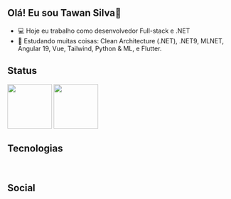 ## Olá! Eu sou Tawan Silva👋

- 💻 Hoje eu trabalho como desenvolvedor Full-stack e .NET
- 🌱 Estudando muitas coisas: Clean Architecture (.NET), .NET9, MLNET, Angular 19, Vue, Tailwind, Python & ML, e Flutter.

## Status
<div>
  <img height="100em" src="https://github-readme-stats.vercel.app/api?username=tawansf&theme=shadow_green&show_icons=true"/>
  <img height="100em" src="https://github-readme-stats.vercel.app/api/top-langs/?username=tawansf&layout=compact&theme=shadow_green&show_items=true"/>
</div>

## Tecnologias
<div style="display: inline-block;">
  <img style="height: 1em; width: 1em;" src="https://cdn.jsdelivr.net/gh/devicons/devicon@latest/icons/csharp/csharp-original.svg" />
  <img style="height: 1em; width: 1em;" src="https://cdn.jsdelivr.net/gh/devicons/devicon@latest/icons/dotnetcore/dotnetcore-original.svg" />
  <img style="height: 1em; width: 1em;" src="https://cdn.jsdelivr.net/gh/devicons/devicon@latest/icons/dot-net/dot-net-original-wordmark.svg" />
  <img style="height: 1em; width: 1em;" src="https://cdn.jsdelivr.net/gh/devicons/devicon@latest/icons/docker/docker-original-wordmark.svg" />
  <img style="height: 1em; width: 1em;" src="https://cdn.jsdelivr.net/gh/devicons/devicon@latest/icons/javascript/javascript-original.svg" />
  <img style="height: 1em; width: 1em;" src="https://cdn.jsdelivr.net/gh/devicons/devicon@latest/icons/angular/angular-original.svg" />
  <img style="height: 1em; width: 1em;" src="https://cdn.jsdelivr.net/gh/devicons/devicon@latest/icons/react/react-original-wordmark.svg" />
  <img style="height: 1em; width: 1em;" src="https://cdn.jsdelivr.net/gh/devicons/devicon@latest/icons/typescript/typescript-plain.svg" />
  <img style="height: 1em; width: 1em;" src="https://cdn.jsdelivr.net/gh/devicons/devicon@latest/icons/spring/spring-original-wordmark.svg" />
  <img style="height: 1em; width: 1em;" src="https://cdn.jsdelivr.net/gh/devicons/devicon@latest/icons/java/java-original-wordmark.svg" />
  <img style="height: 1em; width: 1em;" src="https://cdn.jsdelivr.net/gh/devicons/devicon@latest/icons/css3/css3-original-wordmark.svg" />
  <img style="height: 1em; width: 1em;" src="https://cdn.jsdelivr.net/gh/devicons/devicon@latest/icons/adonisjs/adonisjs-original-wordmark.svg" />
  <img style="height: 1em; width: 1em;" src="https://cdn.jsdelivr.net/gh/devicons/devicon@latest/icons/git/git-original-wordmark.svg" />
  <img style="height: 1em; width: 1em;" src="https://cdn.jsdelivr.net/gh/devicons/devicon@latest/icons/tailwindcss/tailwindcss-original-wordmark.svg" />
  <img style="height: 1em; width: 1em;" src="https://cdn.jsdelivr.net/gh/devicons/devicon@latest/icons/wordpress/wordpress-original.svg" />
  <img style="height: 1em; width: 1em;" src="https://cdn.jsdelivr.net/gh/devicons/devicon@latest/icons/amazonwebservices/amazonwebservices-original-wordmark.svg" />
  <img style="height: 1em; width: 1em;" src="https://cdn.jsdelivr.net/gh/devicons/devicon@latest/icons/nextjs/nextjs-original-wordmark.svg" />
  <img style="height: 1em; width: 1em;" src="https://cdn.jsdelivr.net/gh/devicons/devicon@latest/icons/laravel/laravel-original-wordmark.svg" />
  <img style="height: 1em; width: 1em;" src="https://cdn.jsdelivr.net/gh/devicons/devicon@latest/icons/jquery/jquery-original-wordmark.svg" />
  <img style="height: 1em; width: 1em;" src="https://cdn.jsdelivr.net/gh/devicons/devicon@latest/icons/dart/dart-original-wordmark.svg" />  
</div>

## Social

<div style="display: inline-block;">
  <a href="https://www.tiktok.com/@programacao_na_pratica"><img src="https://img.shields.io/badge/TikTok-000000?style=for-the-badge&logo=tiktok&logoColor=white" style="height: 1em;"><a>
  <a href="https://www.youtube.com/@programacao_na_pratica"><img src="https://img.shields.io/badge/YouTube-FF0000?style=for-the-badge&logo=youtube&logoColor=white" style="height: 1em;"><a>
  <a href="https://www.instagram.com/programacao.na_pratica/"><img src="https://img.shields.io/badge/Instagram-E4405F?style=for-the-badge&logo=instagram&logoColor=white" style="height: 1em;"><a>
</div>




















